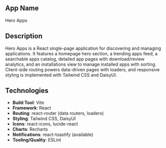 ## App Name

Hero Apps

## Description

Hero Apps is a React single-page application for discovering and managing applications. It features a homepage hero section, a trending apps feed, a searchable apps catalog, detailed app pages with download/review analytics, and an installations view to manage installed apps with sorting. Client-side routing powers data-driven pages with loaders, and responsive styling is implemented with Tailwind CSS and DaisyUI.

## Technologies

- **Build Tool**: Vite
- **Framework**: React
- **Routing**: react-router (data routers, loaders)
- **Styling**: Tailwind CSS, DaisyUI
- **Icons**: react-icons, lucide-react
- **Charts**: Recharts
- **Notifications**: react-toastify (available)
- **Tooling/Quality**: ESLint
